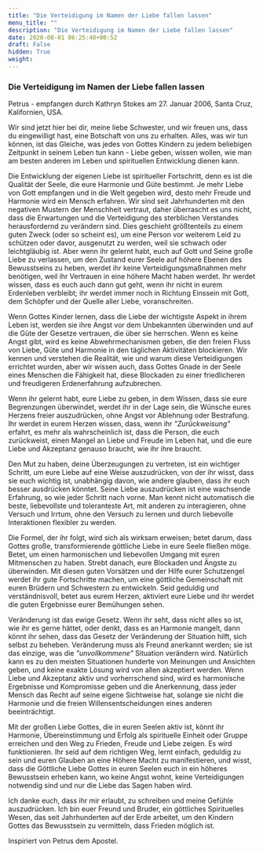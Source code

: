 ```yaml
---
title: "Die Verteidigung im Namen der Liebe fallen lassen"
menu_title: ""
description: "Die Verteidigung im Namen der Liebe fallen lassen"
date: 2020-08-01 06:25:48+00:52
draft: False
hidden: True
weight:
---
```

### Die Verteidigung im Namen der Liebe fallen lassen

Petrus - empfangen durch Kathryn Stokes am 27. Januar 2006, Santa Cruz, Kalifornien, USA.

Wir sind jetzt hier bei dir, meine liebe Schwester, und wir freuen uns, dass du eingewilligt hast, eine Botschaft von uns zu erhalten. Alles, was wir tun können, ist das Gleiche, was jedes von Gottes Kindern zu jedem beliebigen Zeitpunkt in seinem Leben tun kann - Liebe geben, wissen wollen, wie man am besten anderen im Leben und spirituellen Entwicklung dienen kann.

Die Entwicklung der eigenen Liebe ist spiritueller Fortschritt, denn es ist die Qualität der Seele, die eure Harmonie und Güte bestimmt. Je mehr Liebe von Gott empfangen und in die Welt gegeben wird, desto mehr Freude und Harmonie wird ein Mensch erfahren. Wir sind seit Jahrhunderten mit den negativen Mustern der Menschheit vertraut, daher überrascht es uns nicht, dass die Erwartungen und die Verteidigung des sterblichen Verstandes herausfordernd zu verändern sind. Dies geschieht größtenteils zu einem guten Zweck (oder so scheint es), um eine Person vor weiterem Leid zu schützen oder davor, ausgenutzt zu werden, weil sie schwach oder leichtgläubig ist. Aber wenn ihr gelernt habt, euch auf Gott und Seine große Liebe zu verlassen, um den Zustand eurer Seele auf höhere Ebenen des Bewusstseins zu heben, werdet ihr keine Verteidigungsmaßnahmen mehr benötigen, weil ihr Vertrauen in eine höhere Macht haben werdet. Ihr werdet wissen, dass es euch auch dann gut geht, wenn ihr nicht in eurem Erdenleben verbleibt; ihr werdet immer noch in Richtung Einssein mit Gott, dem Schöpfer und der Quelle aller Liebe, voranschreiten.

Wenn Gottes Kinder lernen, dass die Liebe der wichtigste Aspekt in ihrem Leben ist, werden sie ihre Angst vor dem Unbekannten überwinden und auf die Güte der Gesetze vertrauen, die über sie herrschen. Wenn es keine Angst gibt, wird es keine Abwehrmechanismen geben, die den freien Fluss von Liebe, Güte und Harmonie in den täglichen Aktivitäten blockieren. Wir kennen und verstehen die Realität, wie und warum diese Verteidigungen errichtet wurden, aber wir wissen auch, dass Gottes Gnade in der Seele eines Menschen die Fähigkeit hat, diese Blockaden zu einer friedlicheren und freudigeren Erdenerfahrung aufzubrechen.

Wenn ihr gelernt habt, eure Liebe zu geben, in dem Wissen, dass sie eure Begrenzungen überwindet, werdet ihr in der Lage sein, die Wünsche eures Herzens freier auszudrücken, ohne Angst vor Ablehnung oder Bestrafung. Ihr werdet in eurem Herzen wissen, dass, wenn ihr *"Zurückweisung"* erfahrt, es mehr als wahrscheinlich ist, dass die Person, die euch zurückweist, einen Mangel an Liebe und Freude im Leben hat, und die eure Liebe und Akzeptanz genauso braucht, wie ihr ihre braucht.

Den Mut zu haben, deine Überzeugungen zu vertreten, ist ein wichtiger Schritt, um eure Liebe auf eine Weise auszudrücken, von der ihr wisst, dass sie euch wichtig ist, unabhängig davon, wie andere glauben, dass ihr euch besser ausdrücken könntet. Seine Liebe auszudrücken ist eine wachsende Erfahrung, so wie jeder Schritt nach vorne. Man kennt nicht automatisch die beste, liebevollste und toleranteste Art, mit anderen zu interagieren, ohne Versuch und Irrtum, ohne den Versuch zu lernen und durch liebevolle Interaktionen flexibler zu werden.

Die Formel, der ihr folgt, wird sich als wirksam erweisen; betet darum, dass Gottes große, transformierende göttliche Liebe in eure Seele fließen möge. Betet, um einen harmonischen und liebevollen Umgang mit euren Mitmenschen zu haben. Strebt danach, eure Blockaden und Ängste zu überwinden. Mit diesen guten Vorsätzen und der Hilfe eurer Schutzengel werdet ihr gute Fortschritte machen, um eine göttliche Gemeinschaft mit euren Brüdern und Schwestern zu entwickeln. Seid geduldig und verständnisvoll, betet aus eurem Herzen, aktiviert eure Liebe und ihr werdet die guten Ergebnisse eurer Bemühungen sehen.

Veränderung ist das ewige Gesetz. Wenn ihr seht, dass nicht alles so ist, wie ihr es gerne hättet, oder denkt, dass es an Harmonie mangelt, dann könnt ihr sehen, dass das Gesetz der Veränderung der Situation hilft, sich selbst zu beheben. Veränderung muss als Freund anerkannt werden; sie ist das einzige, was die *"unvollkommene"* Situation verändern wird. Natürlich kann es zu den meisten Situationen hunderte von Meinungen und Ansichten geben, und keine exakte Lösung wird von allen akzeptiert werden. Wenn Liebe und Akzeptanz aktiv und vorherrschend sind, wird es harmonische Ergebnisse und Kompromisse geben und die Anerkennung, dass jeder Mensch das Recht auf seine eigene Sichtweise hat, solange sie nicht die Harmonie und die freien Willensentscheidungen eines anderen beeinträchtigt.

Mit der großen Liebe Gottes, die in euren Seelen aktiv ist, könnt ihr Harmonie, Übereinstimmung und Erfolg als spirituelle Einheit oder Gruppe erreichen und den Weg zu Frieden, Freude und Liebe zeigen. Es wird funktionieren. Ihr seid auf dem richtigen Weg, lernt einfach, geduldig zu sein und euren Glauben an eine Höhere Macht zu manifestieren, und wisst, dass die Göttliche Liebe Gottes in euren Seelen euch in ein höheres Bewusstsein erheben kann, wo keine Angst wohnt, keine Verteidigungen notwendig sind und nur die Liebe das Sagen haben wird.

Ich danke euch, dass ihr mir erlaubt, zu schreiben und meine Gefühle auszudrücken. Ich bin euer Freund und Bruder, ein göttliches Spirituelles Wesen, das seit Jahrhunderten auf der Erde arbeitet, um den Kindern Gottes das Bewusstsein zu vermitteln, dass Frieden möglich ist.

Inspiriert von Petrus dem Apostel.
